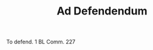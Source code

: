 ---
title: Ad Defendendum
letter: A
permalink: "/definitions/ad-defendendum.html"
body: To defend. 1 BL Comm. 227
published_at: '2018-07-07'
source: Black's Law Dictionary
layout: post
---